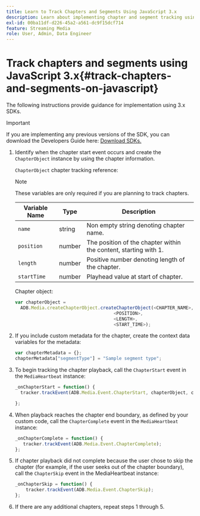 ```yaml
---
title: Learn to Track Chapters and Segments Using JavaScript 3.x
description: Learn about implementing chapter and segment tracking using the Media SDK in browser apps (JS).
exl-id: 00ba11df-d226-45a2-a561-dc9f15dcf714
feature: Streaming Media
role: User, Admin, Data Engineer
---
```

# Track chapters and segments using JavaScript 3.x{#track-chapters-and-segments-on-javascript}

The following instructions provide guidance for implementation using 3.x SDKs.

>[!IMPORTANT]
>
> If you are implementing any previous versions of the SDK, you can download the Developers Guide here: [Download SDKs.](/help/getting-started/download-sdks.md)

1. Identify when the chapter start event occurs and create the `ChapterObject` instance by using the chapter information.

    `ChapterObject` chapter tracking reference:

    >[!NOTE]
    >
    >These variables are only required if you are planning to track chapters.

    | Variable Name | Type | Description |
    | --- | --- | --- |
    | `name` | string | Non empty string denoting chapter name. |
    | `position` | number | The position of the chapter within the content, starting with 1. |
    | `length` | number | Positive number denoting length of the chapter. |
    | `startTime` | number | Playhead value at start of chapter. |

    Chapter object:

    ```js
    var chapterObject =
      ADB.Media.createChapterObject.createChapterObject(<CHAPTER_NAME>,
                                         <POSITION>,
                                         <LENGTH>,
                                         <START_TIME>);
    ```

1. If you include custom metadata for the chapter, create the context data variables for the metadata:

    ```js
    var chapterMetadata = {};
    chapterMetadata["segmentType"] = "Sample segment type";
    ```

1. To begin tracking the chapter playback, call the `ChapterStart` event in the `MediaHeartbeat` instance:

    ```js
    _onChapterStart = function() {
      tracker.trackEvent(ADB.Media.Event.ChapterStart, chapterObject, chapterMetadata);

    };
    ```

1. When playback reaches the chapter end boundary, as defined by your custom code, call the `ChapterComplete` event in the `MediaHeartbeat` instance:

    ```js
    _onChapterComplete = function() {
       tracker.trackEvent(ADB.Media.Event.ChapterComplete);
    };
    ```

1. If chapter playback did not complete because the user chose to skip the chapter (for example, if the user seeks out of the chapter boundary), call the `ChapterSkip` event in the MediaHeartbeat instance:

    ```js
    _onChapterSkip = function() {
        tracker.trackEvent(ADB.Media.Event.ChapterSkip);
    };
    ```

1. If there are any additional chapters, repeat steps 1 through 5.
